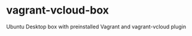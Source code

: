 vagrant-vcloud-box
==================

Ubuntu Desktop box with preinstalled Vagrant and vagrant-vcloud plugin
